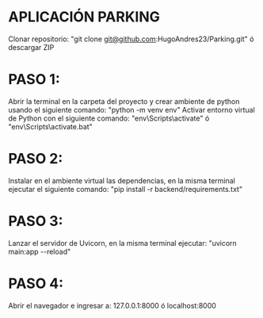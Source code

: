 # APLICACIÓN PARKING
Clonar repositorio: "git clone git@github.com:HugoAndres23/Parking.git" ó descargar ZIP

# PASO 1:
Abrir la terminal en la carpeta del proyecto y crear ambiente de python usando el siguiente comando: "python -m venv env"
Activar entorno virtual de Python con el siguiente comando: "env\Scripts\activate" ó "env\Scripts\activate.bat"

# PASO 2:
Instalar en el ambiente virtual las dependencias, en la misma terminal ejecutar el siguiente comando: "pip install -r backend/requirements.txt"

# PASO 3:
Lanzar el servidor de Uvicorn, en la misma terminal ejecutar: "uvicorn main:app --reload"

# PASO 4:
Abrir el navegador e ingresar a: 127.0.0.1:8000 ó localhost:8000